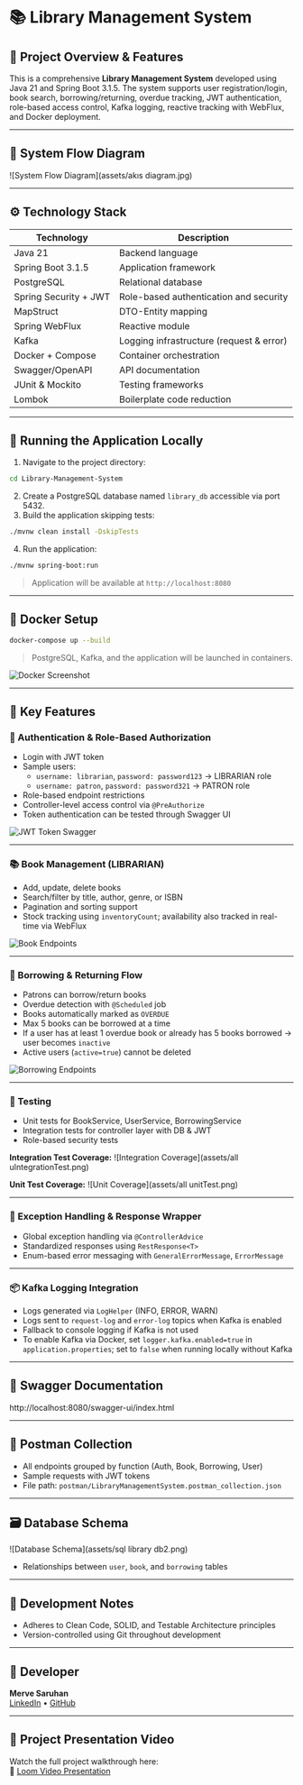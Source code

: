 
# 📚 Library Management System

## 🔖 Project Overview & Features
This is a comprehensive **Library Management System** developed using Java 21 and Spring Boot 3.1.5. The system supports user registration/login, book search, borrowing/returning, overdue tracking, JWT authentication, role-based access control, Kafka logging, reactive tracking with WebFlux, and Docker deployment.

---

## 🔁 System Flow Diagram
![System Flow Diagram](assets/akıs diagram.jpg)

---

## ⚙️ Technology Stack
| Technology            | Description                             |
|-----------------------|------------------------------------------|
| Java 21               | Backend language                         |
| Spring Boot 3.1.5     | Application framework                    |
| PostgreSQL            | Relational database                      |
| Spring Security + JWT | Role-based authentication and security  |
| MapStruct             | DTO-Entity mapping                       |
| Spring WebFlux        | Reactive module                          |
| Kafka                 | Logging infrastructure (request & error) |
| Docker + Compose      | Container orchestration                  |
| Swagger/OpenAPI       | API documentation                        |
| JUnit & Mockito       | Testing frameworks                       |
| Lombok                | Boilerplate code reduction               |

---

## 🚀 Running the Application Locally
1. Navigate to the project directory:
```bash
cd Library-Management-System
```
2. Create a PostgreSQL database named `library_db` accessible via port 5432.
3. Build the application skipping tests:
```bash
./mvnw clean install -DskipTests
```
4. Run the application:
```bash
./mvnw spring-boot:run
```
> Application will be available at `http://localhost:8080`

---

## 🐳 Docker Setup
```bash
docker-compose up --build
```
> PostgreSQL, Kafka, and the application will be launched in containers.

![Docker Screenshot](assets/docker.png)

---

## 🧩 Key Features

### 👥 Authentication & Role-Based Authorization
- Login with JWT token
- Sample users:
  - `username: librarian`, `password: password123` → LIBRARIAN role
  - `username: patron`, `password: password321` → PATRON role
- Role-based endpoint restrictions
- Controller-level access control via `@PreAuthorize`
- Token authentication can be tested through Swagger UI

![JWT Token Swagger](assets/sw2.png)

---

### 📚 Book Management (LIBRARIAN)
- Add, update, delete books
- Search/filter by title, author, genre, or ISBN
- Pagination and sorting support
- Stock tracking using `inventoryCount`; availability also tracked in real-time via WebFlux

![Book Endpoints](assets/sw3.png)

---

### 🔄 Borrowing & Returning Flow
- Patrons can borrow/return books
- Overdue detection with `@Scheduled` job
- Books automatically marked as `OVERDUE`
- Max 5 books can be borrowed at a time
- If a user has at least 1 overdue book or already has 5 books borrowed → user becomes `inactive`
- Active users (`active=true`) cannot be deleted

![Borrowing Endpoints](assets/sw4.png)

---

### 🧪 Testing
- Unit tests for BookService, UserService, BorrowingService
- Integration tests for controller layer with DB & JWT
- Role-based security tests

**Integration Test Coverage:**
![Integration Coverage](assets/all uIntegrationTest.png)

**Unit Test Coverage:**
![Unit Coverage](assets/all unitTest.png)

---

### 📜 Exception Handling & Response Wrapper
- Global exception handling via `@ControllerAdvice`
- Standardized responses using `RestResponse<T>`
- Enum-based error messaging with `GeneralErrorMessage`, `ErrorMessage`

---

### 📦 Kafka Logging Integration
- Logs generated via `LogHelper` (INFO, ERROR, WARN)
- Logs sent to `request-log` and `error-log` topics when Kafka is enabled
- Fallback to console logging if Kafka is not used
- To enable Kafka via Docker, set `logger.kafka.enabled=true` in `application.properties`; set to `false` when running locally without Kafka

---

## 🔗 Swagger Documentation
http://localhost:8080/swagger-ui/index.html

---

## 📮 Postman Collection
- All endpoints grouped by function (Auth, Book, Borrowing, User)
- Sample requests with JWT tokens
- File path: `postman/LibraryManagementSystem.postman_collection.json`

---

## 🗃️ Database Schema
![Database Schema](assets/sql library db2.png)

- Relationships between `user`, `book`, and `borrowing` tables

---

## 🧠 Development Notes
- Adheres to Clean Code, SOLID, and Testable Architecture principles
- Version-controlled using Git throughout development

---

## 👤 Developer
**Merve Saruhan**  
[LinkedIn](https://www.linkedin.com/in/mervesaruhan/) • [GitHub](https://github.com/mervesaruhan)


---

## 🎥 Project Presentation Video

Watch the full project walkthrough here:  
🔗 [Loom Video Presentation](https://www.loom.com/share/1149b59ff9d64175b5d7ecd8d1bdb804?sid=6c93c791-67b6-480e-b11d-6a396d5e5b06)

